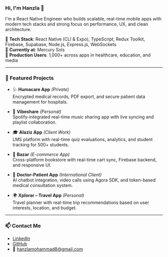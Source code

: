 ### Hi, I'm Hanzla 👋  
I'm a React Native Engineer who builds scalable, real-time mobile apps with modern tech stacks and strong focus on performance, UX, and clean architecture.

🚀 **Tech Stack**: React Native (CLI & Expo), TypeScript, Redux Toolkit, Firebase, Supabase, Node.js, Express.js, WebSockets  
🎯 **Currently at**: Mercury Sols  
📱 **Production Users**: 1,000+ across apps in healthcare, education, and media

---

### 🔧 Featured Projects

- 🩺 **Humacare App** *(Private)*  
  Encrypted medical records, PDF export, and secure patient data management for hospitals.

- 🎵 **Vibeshare** *(Personal)*  
  Spotify-integrated real-time music sharing app with live syncing and playlist collaboration.

- 🎓 **Alaziz App** *(Client Work)*  
  LMS platform with real-time quiz evaluations, analytics, and student tracking for 500+ students.

- 🛒 **Bazar** *(E-commerce App)*  
  Cross-platform bookstore with real-time cart sync, Firebase backend, and responsive UI.

- 🤖 **Doctor-Patient App** *(International Client)*  
  AI chatbot integration, video calls using Agora SDK, and token-based medical consultation system.

- 🌍 **Xplorar – Travel App** *(Personal)*  
  Travel planner with real-time trip recommendations based on user interests, location, and budget.

---

### 📫 Contact Me

- [LinkedIn](https://linkedin.com/in/muhammad-hanzla)  
- [GitHub](https://github.com/itshanzla)  
- 📧 hanzlamohammad8@gmail.com

